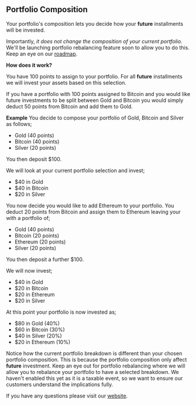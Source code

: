 ## Portfolio Composition

Your portfolio's composition lets you decide how your **future** installments will be invested.

Importantly, *it does not change the composition of your current portfolio*. We'll be launching portfolio rebalancing feature soon to allow you to do this. Keep an eye on our [roadmap](https://www.getbamboo.io/roadmap).

**How does it work?**

You have 100 points to assign to your portfolio. For all **future** installments we will invest your assets based on this selection.

If you have a portfolio with 100 points assigned to Bitcoin and you would like future investments to be split between Gold and Bitcoin you would simply deduct 50 points from Bitcoin and add them to Gold.

**Example**
You decide to compose your portfolio of Gold, Bitcoin and Silver as follows;
- Gold (40 points)
- Bitcoin (40 points)
- Silver (20 points)

You then deposit $100.

We will look at your current portfolio selection and invest;
- $40 in Gold
- $40 in Bitcoin
- $20 in Silver

You now decide you would like to add Ethereum to your portfolio. You deduct 20 points from Bitcoin and assign them to Ethereum leaving your with a portfolio of;
- Gold (40 points)
- Bitcoin (20 points)
- Ethereum (20 points)
- Silver (20 points)

You then deposit a further $100.

We will now invest;
- $40 in Gold
- $20 in Bitcoin
- $20 in Ethereum
- $20 in Silver

At this point your portfolio is now invested as;
- $80 in Gold (40%)
- $60 in Bitcoin (30%)
- $40 in Silver (20%)
- $20 in Ethereum (10%)

Notice how the current portfolio breakdown is different than your chosen portfolio composition. This is because the portfolio composition only affect **future** investment. Keep an eye out for portfolio rebalancing where we will allow you to rebalance your portfolio to have a selected breakdown. We haven't enabled this yet as it is a taxable event, so we want to ensure our customers understand the implications fully.
  
If you have any questions please visit our [website](https://www.getbamboo.io).

